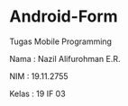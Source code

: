 # Android-Form
Tugas Mobile Programming

Nama  : Nazil Alifurohman E.R.

NIM   : 19.11.2755

Kelas : 19 IF 03
